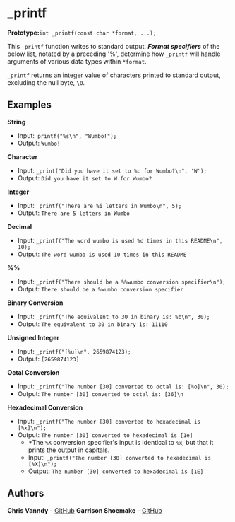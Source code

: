 # _printf

**Prototype:**```int _printf(const char *format, ...);```

This ```_printf``` function writes to standard output. ***Format specifiers*** of the below list, notated by a preceding '%', determine how ```_printf``` will handle arguments of various data types within ```*format```. 

```_printf``` returns an integer value of characters printed to standard output, excluding the null byte, ```\0```.

## Examples
**String**
* Input:```_printf("%s\n", "Wumbo!");```
* Output: ```Wumbo!```

**Character**
* Input: ```_print("Did you have it set to %c for Wumbo?\n", 'W');```
* Output: ```Did you have it set to W for Wumbo?```

**Integer**
* Input: ```_printf("There are %i letters in Wumbo\n", 5);```
* Output: ```There are 5 letters in Wumbo```

**Decimal**
* Input: ```_printf("The word wumbo is used %d times in this README\n", 10);```
* Output: ```The word wumbo is used 10 times in this README```

**%%**
* Input: ```_printf("There should be a %%wumbo conversion specifier\n");```
* Output: ```There should be a %wumbo conversion specifier```

**Binary Conversion**
* Input: ```_printf("The equivalent to 30 in binary is: %b\n", 30);```
* Output: ```The equivalent to 30 in binary is: 11110```

**Unsigned Integer**
* Input: ```_printf("[%u]\n", 2659874123);```
* Output: ```[2659874123]```

**Octal Conversion**
* Input: ```_printf("The number [30] converted to octal is: [%o]\n", 30);```
* Output: ```The number [30] converted to octal is: [36]\n```

**Hexadecimal Conversion**
* Input: ```_printf("The number [30] converted to hexadecimal is [%x]\n");```
* Output: ```The number [30] converted to hexadecimal is [1e]```
  - *The ```%X``` conversion specifier's input is identical to ```%x```, but that it prints the output in capitals.
  - Input: ```_printf("The number [30] converted to hexadecimal is [%X]\n");```
  - Output: ```The number [30] converted to hexadecimal is [1E]```

## Authors
**Chris Vanndy** - [GitHub](https://github.com/chrisvanndy)
**Garrison Shoemake** - [GitHub](https://github.com/Garrison-Shoemake)